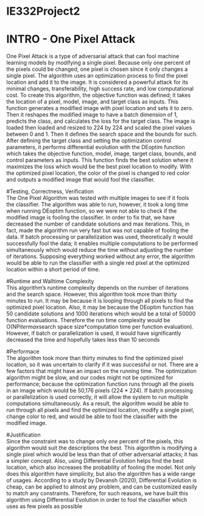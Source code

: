 # IE332Project2
# INTRO - One Pixel Attack

One Pixel Attack is a type of adversarial attack that can fool machine learning models by modifying a single pixel. 
Because only one percent of the pixels could be changed, one pixel is chosen since it only changes a single pixel. 
The algorithm uses an optimization process to find the pixel location and add it to the image. 
It is considered a powerful attack for its minimal changes, transferability, high success rate, and low computational cost. 
To create this algorithm, the objective function was defined; it takes the location of a pixel, model, image, and target class as inputs. 
This function generates a modified image with pixel location and sets it to zero. 
Then it reshapes the modified image to have a batch dimension of 1, predicts the class, and calculates the loss for the target class. 
The image is loaded then loaded and resized to 224 by 224 and scaled the pixel values between 0 and 1. 
Then it defines the search space and the bounds for such. 
After defining the target class and setting the optimization control parameters, it performs differential evolution with the DEoptim function which takes the objective function, model, image, target class, bounds, and control parameters as inputs. 
This function finds the best solution where it maximizes the loss which would be the best pixel location to modify. 
With the optimized pixel location, the color of the pixel is changed to red color and outputs a modified image that would fool the classifier. 
<br> 

#Testing, Correctness, Verification
<br> 
The One Pixel Algorithm was tested with multiple images to see if it fools the classifier. 
The algorithm was able to run, however, it took a long time when running DEoptim function, so we were not able to check if the modified image is fooling the classifier. 
In order to fix that, we have decreased the number of candidate solutions and max iterations. 
This, in fact, made the algorithm run very fast but was not capable of fooling the data. 
If batch processing or parallelization was used, theoretically it would successfully fool the data; it enables multiple computations to be performed simultaneously which would reduce the time without adjusting the number of iterations. 
Supposing everything worked without any error, the algorithm would be able to run the classifier with a single red pixel at the optimized location within a short period of time.
<br> 

#Runtime and Walltime Complexity<br> 
This algorithm’s runtime complexity depends on the number of iterations and the search space. 
However, this algorithm took more than thirty minutes to run. 
It may be because it is looping through all pixels to find the optimized pixel location. 
Also, it may be because the DEoptim function has 50 candidate solutions and 1000 iterations which would be a total of 50000 function evaluations. 
Therefore the run time complexity would be O(NP*itermax*search space size*computation time per function evaluation). 
However, if batch or parallelization is used, it would have significantly decreased the time and hopefully takes less than 10 seconds
<br> 

#Performace<br> 
The algorithm took more than thirty minutes to find the optimized pixel location, so it was uncertain to clarify if it was successful or not. 
There are a few factors that might have an impact on the running time. 
The optimization algorithm might be slow, and our codes might not be optimized for performance; because the optimization function runs through all the pixels in an image which would be 50,176 pixels (224 * 224). 
If batch processing or parallelization is used correctly, it will allow the system to run multiple computations simultaneously. 
As a result, the algorithm would be able to run through all pixels and find the optimized location, modify a single pixel, change color to red, and would be able to fool the classifier with the modified image.

#Justification<br> 
Since the constraint was to change only one percent of the pixels, this algorithm would suit the descriptions the best. 
This algorithm is modifying a single pixel which would be less than that of other adversarial attacks; it has a simpler concept. 
Also, using Differential Evolution helps find the best location, which also increases the probability of fooling the model. 
Not only does this algorithm have simplicity, but also the algorithm has a wide range of usages. 
According to a study by Devansh (2020), Differential Evolution is cheap, can be applied to almost any problem, and can be customized easily to match any constraints. 
Therefore, for such reasons, we have built this algorithm using Differential Evolution in order to fool the classifier which uses as few pixels as possible
